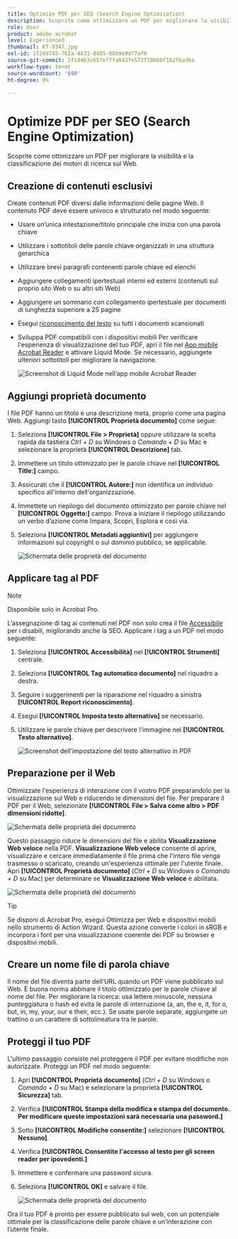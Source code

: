 ```yaml
---
title: Optimize PDF per SEO (Search Engine Optimization)
description: Scoprite come ottimizzare un PDF per migliorare la visibilità e la classificazione dei motori di ricerca sul Web
role: User
product: adobe acrobat
level: Experienced
thumbnail: KT-9347.jpg
exl-id: 2f24d745-762a-4631-8495-08b9e9d77af0
source-git-commit: 2f144b3c657e77fa043fe572f18bbbf162fbad6a
workflow-type: tm+mt
source-wordcount: '690'
ht-degree: 0%

---
```


# Optimize PDF per SEO (Search Engine Optimization)

Scoprite come ottimizzare un PDF per migliorare la visibilità e la classificazione dei motori di ricerca sul Web.

## Creazione di contenuti esclusivi

Create contenuti PDF diversi dalle informazioni delle pagine Web. Il contenuto PDF deve essere univoco e strutturato nel modo seguente:

* Usare un’unica intestazione/titolo principale che inizia con una parola chiave
* Utilizzare i sottotitoli delle parole chiave organizzati in una struttura gerarchica
* Utilizzare brevi paragrafi contenenti parole chiave ed elenchi
* Aggiungere collegamenti ipertestuali interni ed esterni (contenuti sul proprio sito Web o su altri siti Web)
* Aggiungere un sommario con collegamento ipertestuale per documenti di lunghezza superiore a 25 pagine
* Esegui [riconoscimento del testo](https://experienceleague.adobe.com/docs/document-cloud-learn/acrobat-learning/getting-started/scan-and-ocr.html) su tutti i documenti scansionati
* Sviluppa PDF compatibili con i dispositivi mobili Per verificare l&#39;esperienza di visualizzazione del tuo PDF, apri il file nel [App mobile Acrobat Reader](https://www.adobe.com/acrobat/mobile/acrobat-reader.html) e attivare Liquid Mode. Se necessario, aggiungete ulteriori sottotitoli per migliorare la navigazione.

   ![Screenshot di Liquid Mode nell’app mobile Acrobat Reader](../assets/optimizeseo1.png)

## Aggiungi proprietà documento

I file PDF hanno un titolo e una descrizione meta, proprio come una pagina Web. Aggiungi tasto **[!UICONTROL Proprietà documento]** come segue:

1. Seleziona **[!UICONTROL File > Proprietà]** oppure utilizzare la scelta rapida da tastiera *Ctrl + D* su Windows o *Comando + D* su Mac e selezionare la proprietà **[!UICONTROL Descrizione]** tab.
1. Immettere un titolo ottimizzato per le parole chiave nel **[!UICONTROL Title:]** campo.
1. Assicurati che il **[!UICONTROL Autore:]** non identifica un individuo specifico all&#39;interno dell&#39;organizzazione.
1. Immettete un riepilogo del documento ottimizzato per parole chiave nel **[!UICONTROL Oggetto:]** campo.
Prova a iniziare il riepilogo utilizzando un verbo d’azione come Impara, Scopri, Esplora e così via.
1. Seleziona **[!UICONTROL Metadati aggiuntivi]** per aggiungere informazioni sul copyright o sul dominio pubblico, se applicabile.

   ![Schermata delle proprietà del documento](../assets/optimizeseo2.png)

## Applicare tag al PDF

>[!NOTE]
>
>Disponibile solo in Acrobat Pro.

L’assegnazione di tag ai contenuti nel PDF non solo crea il file [Accessibile](https://experienceleague.adobe.com/docs/document-cloud-learn/acrobat-learning/advanced-tasks/accessibility.html) per i disabili, migliorando anche la SEO. Applicare i tag a un PDF nel modo seguente:

1. Seleziona **[!UICONTROL Accessibilità]** nel **[!UICONTROL Strumenti]** centrale.
1. Seleziona **[!UICONTROL Tag automatico documento]** nel riquadro a destra.
1. Seguire i suggerimenti per la riparazione nel riquadro a sinistra **[!UICONTROL Report riconoscimento]**.
1. Esegui **[!UICONTROL Imposta testo alternativo]** se necessario.
1. Utilizzare le parole chiave per descrivere l&#39;immagine nel **[!UICONTROL Testo alternativo]**.

   ![Screenshot dell’impostazione del testo alternativo in PDF](../assets/optimizeseo3.png)

## Preparazione per il Web

Ottimizzate l&#39;esperienza di interazione con il vostro PDF preparandolo per la visualizzazione sul Web e riducendo le dimensioni del file. Per preparare il PDF per il Web, selezionate **[!UICONTROL File > Salva come altro > PDF dimensioni ridotte]**.

![Schermata delle proprietà del documento](../assets/optimizeseo4.png)

Questo passaggio riduce le dimensioni del file e abilita **Visualizzazione Web veloce** nella PDF. **Visualizzazione Web veloce** consente di aprire, visualizzare e cercare immediatamente il file prima che l&#39;intero file venga trasmesso o scaricato, creando un&#39;esperienza ottimale per l&#39;utente finale. Apri **[!UICONTROL Proprietà documento]** (*Ctrl + D* su Windows o *Comando + D* su Mac) per determinare se **Visualizzazione Web veloce** è abilitata.

![Schermata delle proprietà del documento](../assets/optimizeseo5.png)

>[!TIP]
>
>Se disponi di Acrobat Pro, esegui Ottimizza per Web e dispositivi mobili nello strumento di Action Wizard. Questa azione converte i colori in sRGB e incorpora i font per una visualizzazione coerente dei PDF su browser e dispositivi mobili.

## Creare un nome file di parola chiave

Il nome del file diventa parte dell’URL quando un PDF viene pubblicato sul Web. È buona norma abbinare il titolo ottimizzato per le parole chiave al nome del file. Per migliorare la ricerca: usa lettere minuscole, nessuna punteggiatura o hash ed evita le parole di interruzione (a, an, the e, it, for o, but, in, my, your, our e their, ecc.). Se usate parole separate, aggiungete un trattino o un carattere di sottolineatura tra le parole.

## Proteggi il tuo PDF

L&#39;ultimo passaggio consiste nel proteggere il PDF per evitare modifiche non autorizzate. Proteggi un PDF nel modo seguente:

1. Apri **[!UICONTROL Proprietà documento]** (*Ctrl + D* su Windows o *Comando + D* su Mac) e selezionare la proprietà **[!UICONTROL Sicurezza]** tab.
1. Verifica **[!UICONTROL Stampa della modifica e stampa del documento. Per modificare queste impostazioni sarà necessaria una password.]**
1. Sotto **[!UICONTROL Modifiche consentite:]** selezionare **[!UICONTROL Nessuno]**.
1. Verifica **[!UICONTROL Consentite l&#39;accesso al testo per gli screen reader per ipovedenti.]**
1. Immettere e confermare una password sicura.
1. Seleziona **[!UICONTROL OK]** e salvare il file.

   ![Schermata delle proprietà del documento](../assets/optimizeseo6.png)

Ora il tuo PDF è pronto per essere pubblicato sul web, con un potenziale ottimale per la classificazione delle parole chiave e un’interazione con l’utente finale.
